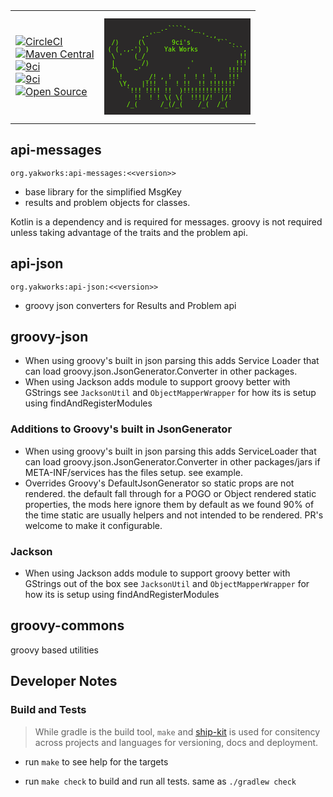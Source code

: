 <table><tr><td>

[![CircleCI](https://img.shields.io/circleci/project/github/yakworks/commons/master.svg?longCache=true&style=for-the-badge&logo=circleci)](https://circleci.com/gh/yakworks/commons) \
[![Maven Central](https://maven-badges.herokuapp.com/maven-central/org.yakworks/groovy-commons/badge.svg?style=for-the-badge)](https://maven-badges.herokuapp.com/maven-central/org.yakworks/groovy-commons) \
[![9ci](https://img.shields.io/badge/BUILT%20BY-9ci%20Inc-blue.svg?longCache=true&style=for-the-badge)](http://9ci.com) \
[![9ci](https://img.shields.io/badge/GLUTEN-FREE-pink.svg?longCache=true&style=for-the-badge&logo=Atari)](http://9ci.com) \
[![Open Source](https://badges.frapsoft.com/os/v3/open-source.svg?v=103)](https://yak.works/)

</td>
<td>

<pre style="line-height: normal; background-color:#2b2929; color:#76ff00; font-family: monospace; white-space: pre; font-size: 10px">

              _.-````'-,_
          ,-'`           `'-.,_
  /)     (\       9ci's       '``-.
 ( ( .,-') )    Yak Works         ```,
  \ '   (_/                         !!
  |       /)           '           !!!
  ^\    ~'            '     !    !!!! 
    !      _/! , !   !  ! !  !   !!!   
    \Y,   |!!!  !  ! !!  !! !!!!!!!
      `!!! !!!! !!  )!!!!!!!!!!!!!
        !!  ! ! \( \(  !!!|/!  |/!
      /_(      /_(/_(    /_(  /_(   

</pre>
</td></tr></table>

## api-messages

`org.yakworks:api-messages:<<version>>`

- base library for the simplified MsgKey
- results and problem objects for classes. 

Kotlin is a dependency and is required for messages.
groovy is not required unless taking advantage of the traits and the problem api. 

## api-json

`org.yakworks:api-json:<<version>>`

- groovy json converters for Results and Problem api

## groovy-json

- When using groovy's built in json parsing this 
  adds Service Loader that can load groovy.json.JsonGenerator.Converter in other packages.
- When using Jackson adds module to support groovy better with GStrings
  see `JacksonUtil` and `ObjectMapperWrapper` for how its is setup using findAndRegisterModules

### Additions to Groovy's built in JsonGenerator

- When using groovy's built in json parsing this
  adds ServiceLoader that can load groovy.json.JsonGenerator.Converter in other packages/jars if META-INF/services has the files setup. see example.
- Overrides Groovy's DefaultJsonGenerator so static props are not rendered.
  the default fall through for a POGO or Object rendered static properties, the mods here ignore them by default as we found 90% of the time static
  are usually helpers and not intended to be rendered. PR's welcome to make it configurable.

### Jackson

- When using Jackson adds module to support groovy better with GStrings out of the box
  see `JacksonUtil` and `ObjectMapperWrapper` for how its is setup using findAndRegisterModules

## groovy-commons

groovy based utilities

## Developer Notes

### Build and Tests

> While gradle is the build tool, `make` and [ship-kit](https://github.com/yakworks/shipkit) is used for consitency across projects and languages for versioning, docs and deployment. 

- run `make` to see help for the targets

- run `make check` to build and run all tests. same as `./gradlew check`
